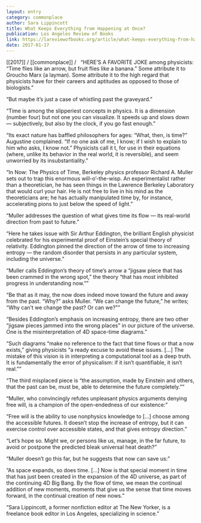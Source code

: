 ```yaml
---
layout: entry
category: commonplace
author: Sara Lippincott
title: What Keeps Everything from Happening at Once?
publication: Los Angeles Review of Books
link: https://lareviewofbooks.org/article/what-keeps-everything-from-happening-at-once-the-physics-of-time/
date: 2017-01-17
---
```


[[2017]] / [[commonplace]] / 
 
“HERE’S A FAVORITE JOKE among physicists: “Time flies like an arrow, but fruit flies like a banana.” Some attribute it to Groucho Marx (a layman). Some attribute it to the high regard that physicists have for their careers and aptitudes as opposed to those of biologists.”

“But maybe it’s just a case of whistling past the graveyard.”

“Time is among the slipperiest concepts in physics. It is a dimension (number four) but not one you can visualize. It speeds up and slows down — subjectively, but also by the clock, if you go fast enough.”

“Its exact nature has baffled philosophers for ages: “What, then, is time?” Augustine complained. “If no one ask of me, I know; if I wish to explain to him who asks, I know not.” Physicists call it t, for use in their equations (where, unlike its behavior in the real world, it is reversible), and seem unworried by its insubstantiality.”

“In Now: The Physics of Time, Berkeley physics professor Richard A. Muller sets out to trap this enormous will-o’-the-wisp. An experimentalist rather than a theoretician, he has seen things in the Lawrence Berkeley Laboratory that would curl your hair. He is not free to live in his mind as the theoreticians are; he has actually manipulated time by, for instance, accelerating pions to just below the speed of light.”

“Muller addresses the question of what gives time its flow — its real-world direction from past to future.”

“Here he takes issue with Sir Arthur Eddington, the brilliant English physicist celebrated for his experimental proof of Einstein’s special theory of relativity. Eddington pinned the direction of the arrow of time to increasing entropy — the random disorder that persists in any particular system, including the universe.”

“Muller calls Eddington’s theory of time’s arrow a “jigsaw piece that has been crammed in the wrong spot,” the theory “that has most inhibited progress in understanding now.””

“Be that as it may, the now does indeed move toward the future and away from the past. “Why?” asks Muller. “We can change the future,” he writes; “Why can’t we change the past? Or can we?””

“Besides Eddington’s emphasis on increasing entropy, there are two other “jigsaw pieces jammed into the wrong places” in our picture of the universe. One is the misinterpretation of 4D space-time diagrams.”

“Such diagrams “make no reference to the fact that time flows or that a now exists,” giving physicists “a ready excuse to avoid these issues. […] The mistake of this vision is in interpreting a computational tool as a deep truth. It is fundamentally the error of physicalism: if it isn’t quantifiable, it isn’t real.””

“The third misplaced piece is “the assumption, made by Einstein and others, that the past can be, must be, able to determine the future completely.””

“Muller, who convincingly refutes unpleasant physics arguments denying free will, is a champion of the open-endedness of our existence:”

“Free will is the ability to use nonphysics knowledge to […] choose among the accessible futures. It doesn’t stop the increase of entropy, but it can exercise control over accessible states, and that gives entropy direction.”

“Let’s hope so. Might we, or persons like us, manage, in the far future, to avoid or postpone the predicted bleak universal heat death?”

“Muller doesn’t go this far, but he suggests that now can save us:”

“As space expands, so does time. […] Now is that special moment in time that has just been created in the expansion of the 4D universe, as part of the continuing 4D Big Bang. By the flow of time, we mean the continual addition of new moments, moments that give us the sense that time moves forward, in the continual creation of new nows.”

“Sara Lippincott, a former nonfiction editor at The New Yorker, is a freelance book editor in Los Angeles, specializing in science.”

